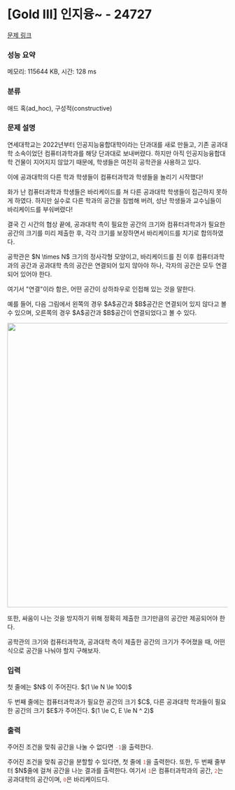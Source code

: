 # [Gold III] 인지융~ - 24727 

[문제 링크](https://www.acmicpc.net/problem/24727) 

### 성능 요약

메모리: 115644 KB, 시간: 128 ms

### 분류

애드 혹(ad_hoc), 구성적(constructive)

### 문제 설명

<p>연세대학교는 2022년부터 인공지능융합대학이라는 단과대를 새로 만들고, 기존 공과대학 소속이었던 컴퓨터과학과를 해당 단과대로 보내버렸다. 하지만 아직 인공지능융합대학 건물이 지어지지 않았기 때문에, 학생들은 여전히 공학관을 사용하고 있다.</p>

<p>이에 공과대학의 다른 학과 학생들이 컴퓨터과학과 학생들을 놀리기 시작했다!</p>

<p>화가 난 컴퓨터과학과 학생들은 바리케이드를 쳐 다른 공과대학 학생들이 접근하지 못하게 하였다. 하지만 실수로 다른 학과의 공간을 침범해 버려, 성난 학생들과 교수님들이 바리케이드를 부숴버렸다!</p>

<p>결국 긴 시간의 협상 끝에, 공과대학 측이 필요한 공간의 크기와 컴퓨터과학과가 필요한 공간의 크기를 미리 제출한 후, 각각 크기를 보장하면서 바리케이드를 치기로 합의하였다.</p>

<p>공학관은 $N \times N$ 크기의 정사각형 모양이고, 바리케이드를 친 이후 컴퓨터과학과의 공간과 공과대학 측의 공간은 연결되어 있지 않아야 하나, 각자의 공간은 모두 연결되어 있어야 한다.</p>

<p>여기서 "연결"이라 함은, 어떤 공간이 상하좌우로 인접해 있는 것을 말한다.</p>

<p>예를 들어, 다음 그림에서 왼쪽의 경우 $A$공간과 $B$공간은 연결되어 있지 않다고 볼 수 있으며, 오른쪽의 경우 $A$공간과 $B$공간이 연결되었다고 볼 수 있다.</p>


<p style="text-align: center;"><img alt="" src="" width="650px"></p>

<p>또한, 싸움이 나는 것을 방지하기 위해 정확히 제출한 크기만큼의 공간만 제공되어야 한다.</p>

<p>공학관의 크기와 컴퓨터과학과, 공과대학 측이 제출한 공간의 크기가 주어졌을 때, 어떤 식으로 공간을 나눠야 할지 구해보자.</p>

### 입력 

 <p>첫 줄에는 $N$ 이 주어진다. $(1 \le N \le 100)$</p>

<p>두 번째 줄에는 컴퓨터과학과가 필요한 공간의 크기 $C$, 다른 공과대학 학과들이 필요한 공간의 크기 $E$가 주어진다. $(1 \le C, E \le N ^ 2)$</p>

### 출력 

 <p>주어진 조건을 맞춰 공간을 나눌 수 없다면 <span style="color:#e74c3c;"><code>-1</code></span>을 출력한다.</p>

<p>주어진 조건을 맞춰 공간을 분할할 수 있다면, 첫 줄에 <span style="color:#e74c3c;"><code>1</code></span>을 출력한다. 또한, 두 번째 줄부터 $N$줄에 걸쳐 공간을 나눈 결과를 출력한다. 여기서 <span style="color:#e74c3c;"><code>1</code></span>은 컴퓨터과학과의 공간, <span style="color:#e74c3c;"><code>2</code></span>는 공과대학의 공간이며, <code><span style="color:#e74c3c;">0</span></code>은 바리케이드다.</p>

